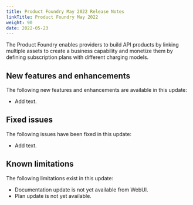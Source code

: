 ```yaml
---
title: Product Foundry May 2022 Release Notes
linkTitle: Product Foundry May 2022
weight: 90
date: 2022-05-23
---
```


The Product Foundry enables providers to build API products by linking multiple assets to create a business capability and monetize them by defining subscription plans with different charging models.

## New features and enhancements

The following new features and enhancements are available in this update:

* Add text.

## Fixed issues

The following issues have been fixed in this update:

* Add text.

## Known limitations

The following limitations exist in this update:

* Documentation update is not yet available from WebUI.
* Plan update is not yet available.
